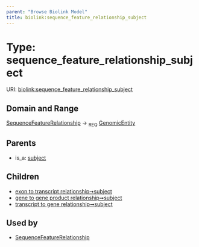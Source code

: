 ```yaml
---
parent: "Browse Biolink Model"
title: biolink:sequence_feature_relationship_subject
---
```


# Type: sequence_feature_relationship_subject




URI: [biolink:sequence_feature_relationship_subject](https://w3id.org/biolink/vocab/sequence_feature_relationship_subject)


## Domain and Range

[SequenceFeatureRelationship](SequenceFeatureRelationship.md) ->  <sub>REQ</sub> [GenomicEntity](GenomicEntity.md)

## Parents

 *  is_a: [subject](subject.md)

## Children

 *  [exon to transcript relationship➞subject](exon_to_transcript_relationship_subject.md)
 *  [gene to gene product relationship➞subject](gene_to_gene_product_relationship_subject.md)
 *  [transcript to gene relationship➞subject](transcript_to_gene_relationship_subject.md)

## Used by

 * [SequenceFeatureRelationship](SequenceFeatureRelationship.md)
